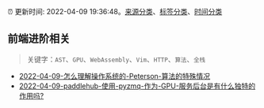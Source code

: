 :alarm_clock: 更新时间: 2022-04-09 19:36:48。[来源分类](../README.md)、[标签分类](../TAGS.md)、[时间分类](../TIMELINE.md)

## 前端进阶相关


> 关键字：`AST`、`GPU`、`WebAssembly`、`Vim`、`HTTP`、`算法`、`全栈`



- [2022-04-09-怎么理解操作系统的-Peterson-算法的特殊情况](https://www.v2ex.com/t/845977) 
- [2022-04-09-paddlehub-使用-pyzmq-作为-GPU-服务后台是有什么独特的作用吗?](https://www.v2ex.com/t/845958) 